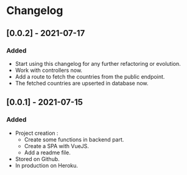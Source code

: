 # Changelog

## [0.0.2] - 2021-07-17
### Added
- Start using this changelog for any further refactoring or evolution.
- Work with controllers now.
- Add a route to fetch the countries from the public endpoint.
- The fetched countries are upserted in database now.

## [0.0.1] - 2021-07-15
### Added
- Project creation :
  - Create some functions in backend part.
  - Create a SPA with VueJS.
  - Add a readme file.
- Stored on Github.
- In production on Heroku.
